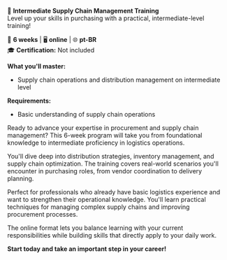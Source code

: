 🚀 **Intermediate Supply Chain Management Training**  
Level up your skills in purchasing with a practical, intermediate-level training!

📅 **6 weeks** | 🖥 **online** | 🌐 **pt-BR**  
🎓 **Certification:** Not included

**What you'll master:**
- Supply chain operations and distribution management on intermediate level

**Requirements:**
- Basic understanding of supply chain operations

Ready to advance your expertise in procurement and supply chain management? This 6-week program will take you from foundational knowledge to intermediate proficiency in logistics operations.

You'll dive deep into distribution strategies, inventory management, and supply chain optimization. The training covers real-world scenarios you'll encounter in purchasing roles, from vendor coordination to delivery planning.

Perfect for professionals who already have basic logistics experience and want to strengthen their operational knowledge. You'll learn practical techniques for managing complex supply chains and improving procurement processes.

The online format lets you balance learning with your current responsibilities while building skills that directly apply to your daily work.

**Start today and take an important step in your career!**